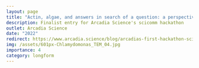 ```yaml
---
layout: page
title: "Actin, algae, and answers in search of a question: a perspective on emerging systems in biology"
description: Finalist entry for Arcadia Science's scicomm hackathon 
outlet: Arcadia Science
date: "2022"
redirect: https://www.arcadia.science/blog/arcadias-first-hackathon-science-communication
img: /assets/601px-Chlamydomonas_TEM_04.jpg
importance: 4
category: longform
---
```

